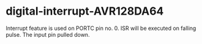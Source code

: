 # digital-interrupt-AVR128DA64
Interrupt feature is used on PORTC pin no. 0.
ISR will be executed on falling pulse.
The input pin pulled down.
